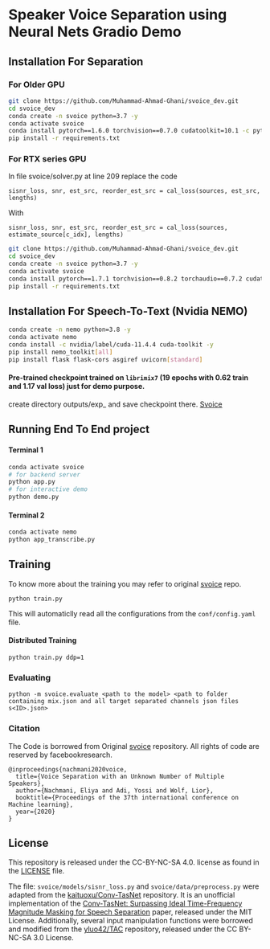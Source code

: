 # Speaker Voice Separation using Neural Nets Gradio Demo

## Installation For Separation

### For Older GPU

```bash
git clone https://github.com/Muhammad-Ahmad-Ghani/svoice_dev.git
cd svoice_dev
conda create -n svoice python=3.7 -y
conda activate svoice
conda install pytorch==1.6.0 torchvision==0.7.0 cudatoolkit=10.1 -c pytorch
pip install -r requirements.txt  
```

### For RTX series GPU

In file svoice/solver.py at line 209 replace the code
```
sisnr_loss, snr, est_src, reorder_est_src = cal_loss(sources, est_src, lengths)
```
With
```
sisnr_loss, snr, est_src, reorder_est_src = cal_loss(sources, estimate_source[c_idx], lengths)
```

```bash
git clone https://github.com/Muhammad-Ahmad-Ghani/svoice_dev.git
cd svoice_dev
conda create -n svoice python=3.7 -y
conda activate svoice
conda install pytorch==1.7.1 torchvision==0.8.2 torchaudio==0.7.2 cudatoolkit=11.0 -c pytorch
pip install -r requirements.txt
```

## Installation For Speech-To-Text (Nvidia NEMO)

```bash
conda create -n nemo python=3.8 -y
conda activate nemo
conda install -c nvidia/label/cuda-11.4.4 cuda-toolkit -y
pip install nemo_toolkit[all]
pip install flask flask-cors asgiref uvicorn[standard]
```

#### Pre-trained checkpoint trained on ```librimix7``` (19 epochs with 0.62 train and 1.17 val loss) just for demo purpose.
create directory outputs/exp_ and save checkpoint there.
[Svoice](https://drive.google.com/drive/folders/1WzhvH1oIB9LqoTyItA6jViTRai5aURzJ?usp=sharing)

## Running End To End project
#### Terminal 1
```bash
conda activate svoice
# for backend server
python app.py
# for interactive demo
python demo.py
```

#### Terminal 2
 ```bash
 conda activate nemo
 python app_transcribe.py
 ```
 
## Training
To know more about the training you may refer to original [svoice](https://github.com/facebookresearch/svoice) repo.
```
python train.py
```

This will automaticlly read all the configurations from the `conf/config.yaml` file.

#### Distributed Training

```
python train.py ddp=1
```

### Evaluating

```
python -m svoice.evaluate <path to the model> <path to folder containing mix.json and all target separated channels json files s<ID>.json>
```

### Citation

The Code is borrowed from Original [svoice](https://github.com/facebookresearch/svoice) repository. All rights of code are reserved by facebookresearch.

```
@inproceedings{nachmani2020voice,
  title={Voice Separation with an Unknown Number of Multiple Speakers},
  author={Nachmani, Eliya and Adi, Yossi and Wolf, Lior},
  booktitle={Proceedings of the 37th international conference on Machine learning},
  year={2020}
}
```

## License
This repository is released under the CC-BY-NC-SA 4.0. license as found in the [LICENSE](LICENSE) file.

The file: `svoice/models/sisnr_loss.py` and `svoice/data/preprocess.py` were adapted from the [kaituoxu/Conv-TasNet][convtas] repository. It is an unofficial implementation of the [Conv-TasNet: Surpassing Ideal Time-Frequency Magnitude Masking for Speech Separation][convtas-paper] paper, released under the MIT License.
Additionally, several input manipulation functions were borrowed and modified from the [yluo42/TAC][tac] repository, released under the CC BY-NC-SA 3.0 License.

[icml]: https://arxiv.org/abs/2003.01531.pdf
[icassp]: https://arxiv.org/pdf/2011.02329.pdf
[web]: https://enk100.github.io/speaker_separation/
[pytorch]: https://pytorch.org/
[hydra]: https://github.com/facebookresearch/hydra
[hydra-web]: https://hydra.cc/
[convtas]: https://github.com/kaituoxu/Conv-TasNet 
[convtas-paper]: https://arxiv.org/pdf/1809.07454.pdf
[tac]: https://github.com/yluo42/TAC
[nprirgen]: https://github.com/ty274/rir-generator
[rir]:https://asa.scitation.org/doi/10.1121/1.382599
